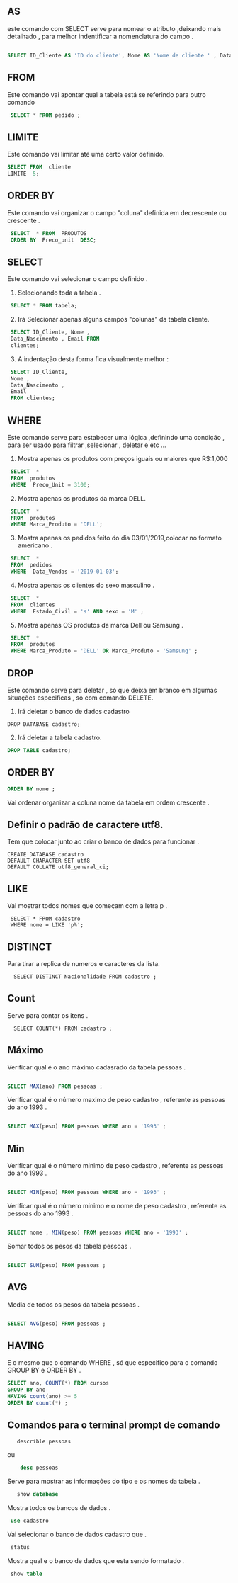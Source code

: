 
## AS

este comando com SELECT serve para nomear o atributo ,deixando mais detalhado , para melhor indentificar a nomenclatura do campo .

```sql

SELECT ID_Cliente AS 'ID do cliente', Nome AS 'Nome de cliente ' , Data_Nascimento AS 'Data de nascimento ' , Email AS 'E-mail de clientes', FROM clientes.
```


## FROM

<p> Este comando vai apontar qual a tabela está se referindo para outro comando </p>

```sql
 SELECT * FROM pedido ;
```


## LIMITE

<p> Este comando vai limitar até uma certo valor definido.  </p>

```sql
SELECT FROM  cliente 
LIMITE  5;
```

## ORDER BY 

<P> Este comando vai organizar o campo "coluna" definida em decrescente ou crescente . </p>

```sql
 SELECT  * FROM  PRODUTOS 
 ORDER BY  Preco_unit  DESC;
```

## SELECT 

 <p>  Este comando vai selecionar o campo
 definido . </p>

1. <p> Selecionando toda a tabela .</p>
         
 ```sql
  SELECT * FROM tabela;
 ```
 

2. <p>Irá Selecionar apenas alguns campos "colunas" da tabela cliente. </p>

 ```sql
  SELECT ID_Cliente, Nome , 
  Data_Nascimento , Email FROM 
  clientes;
 ```

3. <p> A indentação desta forma fica visualmente melhor :  </p>

 ```sql
  SELECT ID_Cliente, 
  Nome , 
  Data_Nascimento ,
  Email
  FROM clientes;
 ```

## WHERE 

<p> Este comando serve para estabecer uma lógica ,definindo uma condição , para ser usado para filtrar ,selecionar , deletar e etc ... </p>

1. Mostra apenas os produtos com preços iguais ou maiores que R$:1,000

 ```sql
  SELECT  * 
  FROM  produtos 
  WHERE  Preco_Unit = 3100;
 ```

2. Mostra apenas os produtos da marca DELL.

 ```sql
  SELECT  * 
  FROM  produtos 
  WHERE Marca_Produto = 'DELL';
 ```

3. Mostra apenas os pedidos feito do dia
 03/01/2019,colocar no formato americano .

 ```sql
  SELECT  * 
  FROM  pedidos 
  WHERE  Data_Vendas = '2019-01-03';
 ```


4. Mostra apenas os clientes do sexo masculino . 

 ```sql
  SELECT  * 
  FROM  clientes 
  WHERE  Estado_Civil = 's' AND sexo = 'M' ;
 ```

5. Mostra apenas OS produtos da marca Dell ou Samsung .

 ```sql
  SELECT  * 
  FROM  produtos 
  WHERE Marca_Produto = 'DELL' OR Marca_Produto = 'Samsung' ;
 ```
## DROP

<p> Este comando serve para deletar , só que deixa em branco em algumas situações especificas , so com comando DELETE. </p>

1. Irá deletar o banco de dados cadastro

 ```MySql
 DROP DATABASE cadastro;
 ```

2. Irá deletar a tabela cadastro.

 ```sql
 DROP TABLE cadastro;
 ```
## ORDER BY 

 ```sql
 ORDER BY nome ;
 ```
<p> Vai ordenar organizar a coluna nome da  tabela  em ordem crescente . 

## Definir o padrão de caractere utf8.

<p> Tem que colocar junto ao criar o banco de dados para funcionar . </p>

 ```MySql
 CREATE DATABASE cadastro 
 DEFAULT CHARACTER SET utf8 
 DEFAULT COLLATE utf8_general_ci;
 ```

## LIKE 

<p> Vai mostrar todos nomes que começam com a letra p . </p>

   ```MySql
    SELECT * FROM cadastro
    WHERE nome = LIKE 'p%';   
   ```

## DISTINCT

<p> Para tirar a replica de numeros e caracteres da lista. </p>

  ```MySql
    SELECT DISTINCT Nacionalidade FROM cadastro ;
   ```
## Count 

<p> Serve para contar os itens  .</p>

  ```MySql
    SELECT COUNT(*) FROM cadastro ;
   ```


## Máximo 

<p> Verificar qual é o ano máximo cadasrado da tabela pessoas . </p>

```sql

SELECT MAX(ano) FROM pessoas ;

```

<p> Verificar qual é o número maximo de peso cadastro , referente as pessoas do ano 1993 .

```sql 

SELECT MAX(peso) FROM pessoas WHERE ano = '1993' ;

```

## Min


<p> Verificar qual é o número minimo de peso cadastro , referente as pessoas do ano 1993 .

```sql 

SELECT MIN(peso) FROM pessoas WHERE ano = '1993' ;

```

<p> Verificar qual é o número minimo e o nome de peso cadastro , referente as pessoas do ano 1993 .

```sql 

SELECT nome , MIN(peso) FROM pessoas WHERE ano = '1993' ;

```
<p> Somar todos os pesos da tabela pessoas .

```sql 

SELECT SUM(peso) FROM pessoas ;

```
## AVG

<p> Media de todos os pesos da tabela pessoas .

```sql 

SELECT AVG(peso) FROM pessoas ;

```
## HAVING

<p> E o mesmo que o comando WHERE , só que especifico para o comando GROUP BY e ORDER BY . </p>

```sql
SELECT ano, COUNT(*) FROM cursos
GROUP BY ano 
HAVING count(ano) >= 5
ORDER BY count(*) ;
```


## Comandos para o terminal prompt de comando 

 ```sql
    describle pessoas
 ```
ou
```sql
    desc pessoas
 ```
   <p> Serve para mostrar as informaçôes do tipo e os nomes da tabela .</p>

 ```sql
    show database
 ```
   <p> Mostra todos os bancos de dados .</p>

 ```sql
  use cadastro
 ```

   <p> Vai selecionar o banco de dados cadastro  que  .</p>

 ```sql
  status
 ```
  <p> Mostra qual e o banco de dados que  esta sendo formatado . </p>
   
 ```sql
  show table
 ```